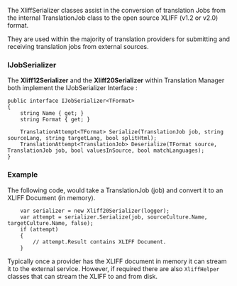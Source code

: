 The XliffSerializer classes assist in the conversion of translation Jobs from the 
internal TranslationJob class to the open source XLIFF (v1.2 or v2.0) format.

They are used within the majority of translation providers for submitting and 
receiving translation jobs from external sources. 

### IJobSerializer

The **Xliff12Serializer** and the **Xliff20Serializer** within Translation Manager both
implement the IJobSerializer Interface : 

```
public interface IJobSerializer<TFormat>
{
    string Name { get; }
    string Format { get; }

    TranslationAttempt<TFormat> Serialize(TranslationJob job, string sourceLang, string targetLang, bool splitHtml);
    TranslationAttempt<TranslationJob> Deserialize(TFormat source, TranslationJob job, bool valuesInSource, bool matchLanguages);
}
```


### Example 
The following code, would take a TranslationJob (job) and convert it to an XLIFF
Document (in memory).

```
    var serializer = new Xliff20Serializer(logger);
    var attempt = serializer.Serialize(job, sourceCulture.Name, targetCulture.Name, false);
    if (attempt)
    { 
        // attempt.Result contains XLIFF Document. 
    }
```

Typically once a provider has the XLIFF document in memory it can stream it to the 
external service. However, if required there are also ```XliffHelper``` classes that
can stream the XLIFF to and from disk. 